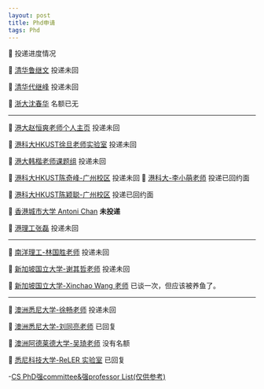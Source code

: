 ```yaml
---
layout: post
title: Phd申请
tags: Phd
---
```



<!-- 🍉 [港大罗平老师](http://luoping.me/)
- 罗平老师汤晓鸥的博士生，很厉害, 文章都是oral及以上水准！[谷歌学术](https://scholar.google.com.hk/citations?user=aXdjxb4AAAAJ&hl=zh-CN)

🍉 [南洋理工大学MMLab](https://www.mmlab-ntu.com/team.html)
- [CHEN CHANGE LOY 谷歌学术](https://scholar.google.com/citations?user=559LF80AAAAJ&hl=zh-CN)
- [ZIWEI LIU 谷歌学术](https://scholar.google.com/citations?user=lc45xlcAAAAJ&hl=zh-CN)
- 都是从MMLab出来的大佬！ -->

🍉 投递进度情况

🍉 [清华鲁继文]() 投递未回

🍉 [清华代继峰]() 投递未回

🍉 [浙大沈春华]() 名额已无

-----

🍉 [港大赵恒爽老师个人主页](https://hszhao.github.io/) 投递未回

🍉 [港科大HKUST徐旦老师实验室](https://www.danxurgb.net/people.html) 投递未回

🍉 [港大韩楷老师课题组](https://www.kaihan.org/) 投递未回

🍉 [港科大HKUST陈奇峰-广州校区](https://cqf.io/) 投递未回
🍉 [港科大-李小萌老师](https://xmengli.github.io/) 投递已回约面

🍉 [港科大HKUST陈颖聪-广州校区](https://www.yingcong.me/) 投递已回约面

🍉 [香港城市大学 Antoni Chan](http://visal.cs.cityu.edu.hk/publications/by-project/) **未投递**

🍉 [港理工张磊](https://www4.comp.polyu.edu.hk/~cslzhang/) 投递未回

--------

🍉 [南洋理工-林国胜老师](https://guosheng.github.io/group) 投递未回

🍉 [新加坡国立大学-谢其哲老师](http://www.qizhexie.com/) 投递未回

🍉 [新加坡国立大学-Xinchao Wang 老师](https://sites.google.com/site/sitexinchaowang/) 已谈一次，但应该被养鱼了。

-----

🍉 [澳洲悉尼大学-徐畅老师](http://changxu.xyz/) 投递未回

🍉 [澳洲悉尼大学-刘同亮老师](https://tongliang-liu.github.io/groups.html) 已回复

🍉 [澳洲阿德莱德大学-吴琦老师](https://v3alab.github.io//) 没有名额


🍉 [悉尼科技大学-ReLER 实验室](http://reler.net/people/) 已回复


<!-- 🍉 [悉尼大学-欧阳万里老师实验室](https://wlouyang.github.io/)
- [欧阳万里老师谷歌学术](https://scholar.google.com/citations?hl=zh-CN&user=pw_0Z_UAAAAJ&view_op=list_works&sortby=pubdate)
- [所在SIGMA Lab 实验室招生简章](https://sigmalab-usyd.github.io/guidelines/ad.pdf) -->


<!-- 🍉 [欧洲马普所Dengxin Dai老师实验室](https://vas.mpi-inf.mpg.de/dengxin/)
- 主要关注自动驾驶感知、多模态融合和野外复杂场景的鲁棒模型构建，[谷歌学术](https://scholar.google.co.uk/citations?hl=en&user=T51W57YAAAAJ&view_op=list_works&sortby=pubdate) -->

<!-- 🍉 [苏黎世联邦理工 Fisher Yu 老师实验室](https://www.yf.io/)
- [谷歌学术](https://scholar.google.com/citations?hl=zh-CN&user=-XCiamcAAAAJ&view_op=list_works&sortby=pubdate) -->

-[CS PhD强committee&强professor List(仅供参考)](https://zhuanlan.zhihu.com/p/128037373)